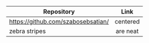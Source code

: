 | Repository        | Link       |  
| ------------- |:-------------:|
| https://github.com/szabosebsatian/      | centered      |
| zebra stripes | are neat      |
